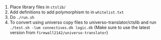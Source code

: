 1. Place library files in `ctslib/`
2. Add definitions to add polymorphism to in `whitelist.txt`
3. Do `./run.sh`
4. To convert using universo copy files to universo-translator/ctslib and run `./test.sh -lum connectives.dk logic.dk` (Make sure to use the latest version from `firewall2142/universo-translator`)
